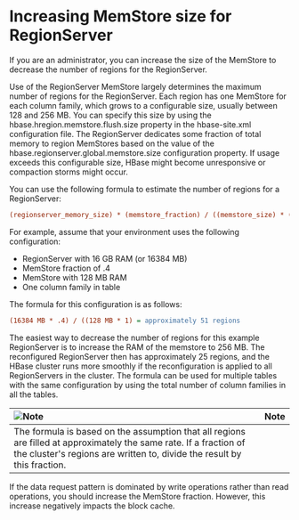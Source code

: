 # Increasing MemStore size for RegionServer

If you are an administrator, you can increase the size of the MemStore to decrease the number of regions for the RegionServer.

Use of the RegionServer MemStore largely determines the maximum number of regions for the RegionServer. Each region has one MemStore for each column family, which grows to a configurable size, usually between 128 and 256 MB. You can specify this size by using the hbase.hregion.memstore.flush.size property in the hbase-site.xml configuration file. The RegionServer dedicates some fraction of total memory to region MemStores based on the value of the hbase.regionserver.global.memstore.size configuration property. If usage exceeds this configurable size, HBase might become unresponsive or compaction storms might occur.

You can use the following formula to estimate the number of regions for a RegionServer:

```ini
(regionserver_memory_size) * (memstore_fraction) / ((memstore_size) * (num_column_families))
```

For example, assume that your environment uses the following configuration:

- RegionServer with 16 GB RAM (or 16384 MB)
- MemStore fraction of .4
- MemStore with 128 MB RAM
- One column family in table

The formula for this configuration is as follows:

```ini
(16384 MB * .4) / ((128 MB * 1) = approximately 51 regions
```

The easiest way to decrease the number of regions for this example RegionServer is to increase the RAM of the memstore to 256 MB. The reconfigured RegionServer then has approximately 25 regions, and the HBase cluster runs more smoothly if the reconfiguration is applied to all RegionServers in the cluster. The formula can be used for multiple tables with the same configuration by using the total number of column families in all the tables.

| ![Note](https://docs.cloudera.com/common/themes/pre-hdp-3.1/images/admon/note.png) | Note |
| :----------------------------------------------------------- | ---- |
| The formula is based on the assumption that all regions are filled at approximately the same rate. If a fraction of the cluster's regions are written to, divide the result by this fraction. |      |

If the data request pattern is dominated by write operations rather than read operations, you should increase the MemStore fraction. However, this increase negatively impacts the block cache.